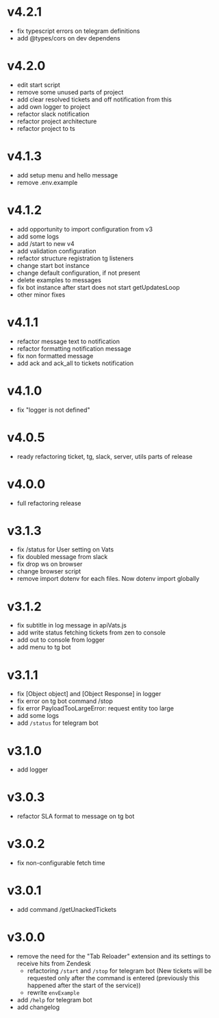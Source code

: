 # v4.2.1
- fix typescript errors on telegram definitions 
- add @types/cors on dev dependens

# v4.2.0
- edit start script
- remove some unused parts of project
- add clear resolved tickets and off notification from this
- add own logger to project
- refactor slack notification
- refactor project architecture 
- refactor project to ts

# v4.1.3
- add setup menu and hello message
- remove .env.example

# v4.1.2
- add opportunity to import configuration from v3
- add some logs
- add /start to new v4
- add validation configuration
- refactor structure registration tg listeners
- change start bot instance
- change default configuration, if not present
- delete examples to messages
- fix bot instance after start does not start getUpdatesLoop
- other minor fixes

# v4.1.1
- refactor message text to notification
- refactor formatting notification message
- fix non formatted message
- add ack and ack_all to tickets notification

# v4.1.0
- fix "logger is not defined"

# v4.0.5
- ready refactoring ticket, tg, slack, server, utils parts of release

# v4.0.0
- full refactoring release


# v3.1.3
- fix /status for User setting on Vats
- fix doubled message from slack
- fix drop ws on browser
- change browser script
- remove import dotenv for each files. Now dotenv import globally

# v3.1.2
- fix subtitle in log message in apiVats.js
- add write status fetching tickets from zen to console
- add out to console from logger
- add menu to tg bot

# v3.1.1
- fix [Object object] and [Object Response] in logger
- fix error on tg bot command /stop
- fix error PayloadTooLargeError: request entity too large
- add some logs
- add `/status` for telegram bot

# v3.1.0
- add logger

# v3.0.3
- refactor SLA format to message on tg bot

# v3.0.2
- fix non-configurable fetch time

# v3.0.1
- add command /getUnackedTickets

# v3.0.0
- remove the need for the "Tab Reloader" extension and its settings to receive hits from Zendesk
	- refactoring `/start` and `/stop` for telegram bot (New tickets will be requested only after the command is entered (previously this happened after the start of the service))
	- rewrite `envExample`
- add `/help` for telegram bot
- add changelog